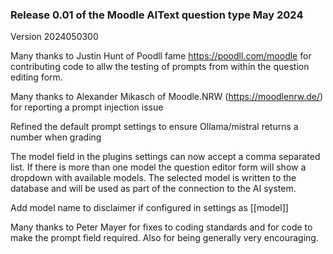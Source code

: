 ### Release 0.01 of the Moodle AIText question type May 2024

Version 2024050300

Many thanks to Justin Hunt of Poodll fame https://poodll.com/moodle for contributing code
to allw the testing of prompts from within the question editing form.

Many thanks to Alexander Mikasch of Moodle.NRW (https://moodlenrw.de/) for reporting a prompt injection issue

Refined the default prompt settings to ensure Ollama/mistral returns a number when grading

The model field in the plugins settings can now accept a comma separated list. If there
is more than one model the question editor form will show a dropdown with available models. The selected model is written to the database and will be used as part of the connection to the AI system.

Add model name to disclaimer if configured in settings as [[model]]

Many thanks to Peter Mayer for fixes to coding standards and for code to make the prompt field required. Also for being generally very encouraging.


